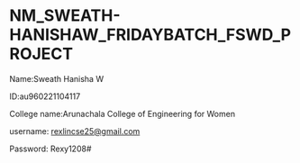# NM_SWEATH-HANISHAW_FRIDAYBATCH_FSWD_PROJECT
Name:Sweath Hanisha W

ID:au960221104117

College name:Arunachala College of Engineering for Women

username: rexlincse25@gmail.com

Password: Rexy1208#

